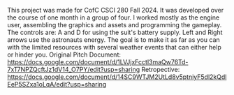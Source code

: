 This project was made for CofC CSCI 280 Fall 2024. It was developed over the course of one month in a group of four. I worked mostly as the engine user, assembling the graphics and assets and programming the gameplay. 
The controls are: A and D for using the suit's battery supply.
Left and Right arrows use the astronauts energy. The goal is to make it as far as you can with the limited resources with several weather events that can either help or hinder you.
Original Pitch Document: https://docs.google.com/document/d/1LVJjxFcctl3maQw76Td-7xT7NPZQcftJz1dV14_O7PY/edit?usp=sharing
Retropective: https://docs.google.com/document/d/14SC9WTJM2UtLd8v5ptniyF5dl2kQdlEeP5SZxa1oLqA/edit?usp=sharing
